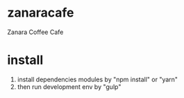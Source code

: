 # zanaracafe
Zanara Coffee Cafe

# install 
1. install dependencies modules by "npm install" or "yarn" 
2. then run development env by "gulp"

